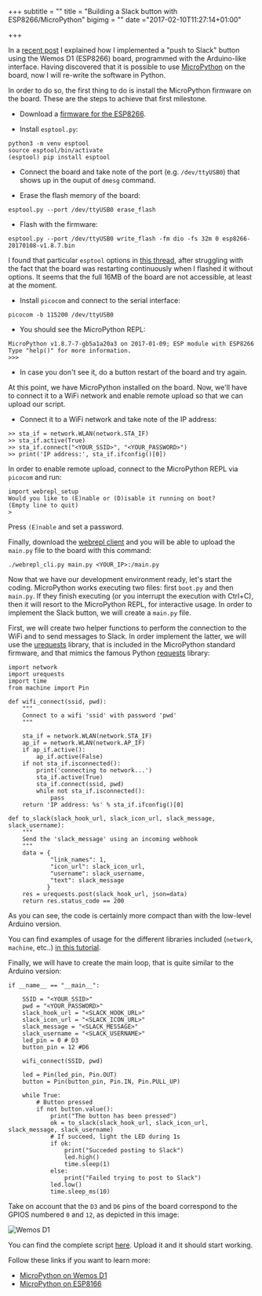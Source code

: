 +++
subtitle = ""
title = "Building a Slack button with ESP8266/MicroPython"
bigimg = ""
date ="2017-02-10T11:27:14+01:00"

+++

In a [recent post](https://lekum.org/posts/arduino_slack_button) I explained how I implemented a "push to Slack" button using the Wemos D1 (ESP8266) board, programmed with the Arduino-like interface. Having discovered that it is possible to use [MicroPython](https://micropython.org/) on the board, now I will re-write the software in Python.

<!-- TEASER_END -->

In order to do so, the first thing to do is install the MicroPython firmware on the board. These are the steps to achieve that first milestone.

- Download a [firmware for the ESP8266](http://micropython.org/download#esp8266).

- Install `esptool.py`:

```
python3 -m venv esptool
source esptool/bin/activate
(esptool) pip install esptool
```

- Connect the board and take note of the port (e.g. `/dev/ttyUSB0`) that shows up in the ouput of `dmesg` command.

- Erase the flash memory of the board:

```
esptool.py --port /dev/ttyUSB0 erase_flash
```

- Flash with the firmware:

```
esptool.py --port /dev/ttyUSB0 write_flash -fm dio -fs 32m 0 esp8266-20170108-v1.8.7.bin
```

I found that particular `esptool` options in [this thread](https://forum.micropython.org/viewtopic.php?t=2827&start=10), after struggling with the fact that the board was restarting continuously when I flashed it without options. It seems that the full 16MB of the board are not accessible, at least at the moment.

- Install `picocom` and connect to the serial interface:

```
picocom -b 115200 /dev/ttyUSB0
```

- You should see the MicroPython REPL:

```
MicroPython v1.8.7-7-gb5a1a20a3 on 2017-01-09; ESP module with ESP8266
Type "help()" for more information.
>>>
```

- In case you don't see it, do a button restart of the board and try again.

At this point, we have MicroPython installed on the board. Now, we'll have to connect it to a WiFi network and enable remote upload so that we can upload our script.

- Connect it to a WiFi network and take note of the IP address:

```
>> sta_if = network.WLAN(network.STA_IF)
>> sta_if.active(True)
>> sta_if.connect("<YOUR_SSID>", "<YOUR_PASSWORD>")
>> print('IP address:', sta_if.ifconfig()[0])
```

In order to enable remote upload, connect to the MicroPython REPL via `picocom` and run:
```
import webrepl_setup
Would you like to (E)nable or (D)isable it running on boot?
(Empty line to quit)
>
```

Press `(E)nable` and set a password.

Finally, download the [webrepl client](https://github.com/micropython/webrepl) and you will be able to upload the `main.py` file to the board with this command:

```
./webrepl_cli.py main.py <YOUR_IP>:/main.py
```

Now that we have our development environment ready, let's start the coding. MicroPython works executing two files: first `boot.py` and then `main.py`. If they finish executing (or you interrupt the execution with Ctrl+C), then it will resort to the MicroPython REPL, for interactive usage. In order to implement the Slack button, we will create a `main.py` file.

First, we will create two helper functions to perform the connection to the WiFi and to send messages to Slack. In order implement the latter, we will use the [urequests](https://github.com/micropython/micropython-lib/blob/master/urequests/urequests.py) library, that is included in the MicroPython standard firmware, and that mimics the famous Python [requests](http://docs.python-requests.org/en/master/) library:

```
import network
import urequests
import time
from machine import Pin

def wifi_connect(ssid, pwd):
    """
    Connect to a wifi 'ssid' with password 'pwd'
    """

    sta_if = network.WLAN(network.STA_IF)
    ap_if = network.WLAN(network.AP_IF)
    if ap_if.active():
        ap_if.active(False)
    if not sta_if.isconnected():
        print('connecting to network...')
        sta_if.active(True)
        sta_if.connect(ssid, pwd)
        while not sta_if.isconnected():
            pass
    return 'IP address: %s' % sta_if.ifconfig()[0]

def to_slack(slack_hook_url, slack_icon_url, slack_message, slack_username):
    """
    Send the 'slack_message' using an incoming webhook
    """
    data = {
            "link_names": 1,
            "icon_url": slack_icon_url,
            "username": slack_username,
            "text": slack_message
           }
    res = urequests.post(slack_hook_url, json=data)
    return res.status_code == 200
```

As you can see, the code is certainly more compact than with the low-level Arduino version.

You can find examples of usage for the different libraries included (`network`, `machine`, etc..) [in this tutorial](http://micropython-on-wemos-d1-mini.readthedocs.io/en/latest/basics.html).

Finally, we will have to create the main loop, that is quite similar to the Arduino version:

```
if __name__ == "__main__":

    SSID = "<YOUR_SSID>"
    pwd = "<YOUR_PASSWORD>"
    slack_hook_url = "<SLACK_HOOK_URL>"
    slack_icon_url = "<SLACK_ICON_URL>"
    slack_message = "<SLACK_MESSAGE>"
    slack_username = "<SLACK_USERNAME>"
    led_pin = 0 # D3
    button_pin = 12 #D6

    wifi_connect(SSID, pwd)

    led = Pin(led_pin, Pin.OUT)
    button = Pin(button_pin, Pin.IN, Pin.PULL_UP)

    while True:
        # Button pressed
        if not button.value():
            print("The button has been pressed")
            ok = to_slack(slack_hook_url, slack_icon_url, slack_message, slack_username)
            # If succeed, light the LED during 1s
            if ok:
                print("Succeded posting to Slack")
                led.high()
                time.sleep(1)
            else:
                print("Failed trying to post to Slack")
            led.low()
            time.sleep_ms(10)
```

Take on account that the `D3` and `D6` pins of the board correspond to the GPIOS numbered `0` and `12`, as depicted in this image:

![Wemos D1](http://micropython-on-wemos-d1-mini.readthedocs.io/en/latest/_images/board.png)

You can find the complete script [here](https://github.com/lekum/esp8266sketches/blob/master/slack/main.py). Upload it and it should start working.

Follow these links if you want to learn more:

- [MicroPython on Wemos D1](http://micropython-on-wemos-d1-mini.readthedocs.io/en/latest/setup.html)
- [MicroPython on ESP8166](https://docs.micropython.org/en/latest/esp8266/esp8266/tutorial/intro.html)
